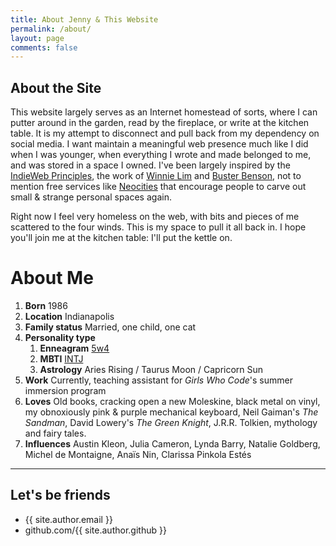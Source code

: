 ```yaml
---
title: About Jenny & This Website
permalink: /about/
layout: page
comments: false
---
```


## About the Site

This website largely serves as an Internet homestead of sorts, where I can putter around in the garden, read by the fireplace, or write at the kitchen table. It is my attempt to disconnect and pull back from my dependency on social media. I want maintain a meaningful web presence much like I did when I was younger, when everything I wrote and made belonged to me, and was stored in a space I owned. I've been largely inspired by the [IndieWeb Principles](https://indieweb.org/principles), the work of [Winnie Lim](http://www.winnielim.org/) and [Buster Benson](http://www.busterbenson.com), not to mention free services like [Neocities](http://neocities.org/) that encourage people to carve out small & strange personal spaces again.

Right now I feel very homeless on the web, with bits and pieces of me scattered to the four winds. This is my space to pull it all back in. I hope you'll join me at the kitchen table: I'll put the kettle on.

# About Me

1. **Born** 1986
2. **Location** Indianapolis
3. **Family status** Married, one child, one cat
4. **Personality type**
    1. **Enneagram** [5w4](https://www.enneagraminstitute.com/type-5)
    2. **MBTI** [INTJ](https://www.16personalities.com/intj-personality)
    3. **Astrology** Aries Rising / Taurus Moon / Capricorn Sun  
5. **Work** Currently, teaching assistant for _Girls Who Code_'s summer immersion program
6. **Loves** Old books, cracking open a new Moleskine, black metal on vinyl, my obnoxiously pink & purple mechanical keyboard, Neil Gaiman's _The Sandman_, David Lowery's _The Green Knight_, J.R.R. Tolkien, mythology and fairy tales.
7. **Influences** Austin Kleon, Julia Cameron, Lynda Barry, Natalie Goldberg, Michel de Montaigne, Anaïs Nin, Clarissa Pinkola Estés


***  

## Let's be friends

- {{ site.author.email }}
- github.com/{{ site.author.github }}
